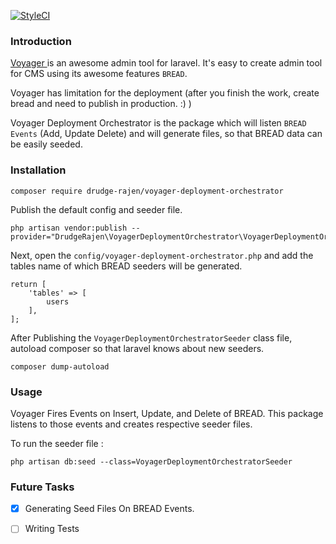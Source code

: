 [![StyleCI](https://github.styleci.io/repos/159037396/shield?branch=master)](https://github.styleci.io/repos/159037396)
### Introduction
<a href = "https://github.com/the-control-group/voyager">Voyager </a> is an awesome admin tool for laravel.
It's easy to create admin tool for CMS using its awesome features ```BREAD```.

Voyager has limitation for the deployment (after you finish the work, create bread and need to publish in production. :) )

Voyager Deployment Orchestrator is the package which will listen ```BREAD  Events``` (Add, Update Delete) and will generate
files, so that BREAD data can be easily seeded.

### Installation

```composer require drudge-rajen/voyager-deployment-orchestrator```

Publish the default config and seeder file.

```
php artisan vendor:publish --provider="DrudgeRajen\VoyagerDeploymentOrchestrator\VoyagerDeploymentOrchestratorServiceProvider"
```

Next, open the `config/voyager-deployment-orchestrator.php` and add the tables name of which BREAD seeders will be generated.

```
return [
    'tables' => [
        users
    ],
];
```

After Publishing the ``VoyagerDeploymentOrchestratorSeeder`` class file,
autoload composer so that laravel knows about new seeders.

``composer dump-autoload``


### Usage
Voyager Fires Events on Insert, Update, and Delete of BREAD.
This package listens to those events and creates respective seeder files.

To run the seeder file :

``php artisan db:seed --class=VoyagerDeploymentOrchestratorSeeder``


### Future Tasks
- [x] Generating Seed Files On BREAD Events.

- [ ] Writing Tests
